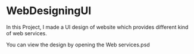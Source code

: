 # WebDesigningUI
 In this Project, I made a UI design of website which provides different kind of web services.
 
 You can view the design by opening the Web services.psd
